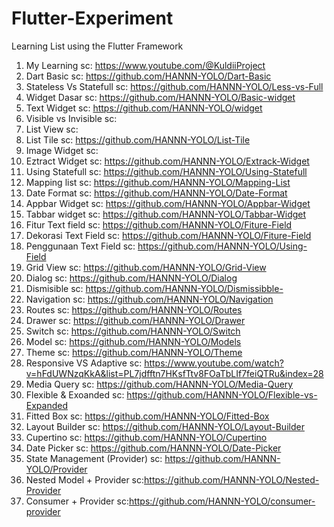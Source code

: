 # Flutter-Experiment
Learning List using the Flutter Framework
1. My Learning sc: https://www.youtube.com/@KuldiiProject
2. Dart Basic sc: https://github.com/HANNN-YOLO/Dart-Basic
3. Stateless Vs Statefull sc: https://github.com/HANNN-YOLO/Less-vs-Full
4. Widget Dasar sc: https://github.com/HANNN-YOLO/Basic-widget
5. Text Widget sc: https://github.com/HANNN-YOLO/widget
6. Visible vs Invisible sc: 
7. List View sc: 
8. List Tile sc: https://github.com/HANNN-YOLO/List-Tile
9. Image Widget sc: 
10. Eztract Widget sc: https://github.com/HANNN-YOLO/Extrack-Widget
11. Using Statefull sc: https://github.com/HANNN-YOLO/Using-Statefull
12. Mapping list sc: https://github.com/HANNN-YOLO/Mapping-List
13. Date Format sc: https://github.com/HANNN-YOLO/Date-Format
14. Appbar Widget sc: https://github.com/HANNN-YOLO/Appbar-Widget
15. Tabbar widget sc: https://github.com/HANNN-YOLO/Tabbar-Widget
16. Fitur Text field sc: https://github.com/HANNN-YOLO/Fiture-Field
17. Dekorasi Text Field sc: https://github.com/HANNN-YOLO/Fiture-Field
18. Penggunaan Text Field sc: https://github.com/HANNN-YOLO/Using-Field
19. Grid View sc: https://github.com/HANNN-YOLO/Grid-View
20. Dialog sc: https://github.com/HANNN-YOLO/Dialog
21. Dismisible sc: https://github.com/HANNN-YOLO/Dismissibble-
22. Navigation sc: https://github.com/HANNN-YOLO/Navigation
23. Routes sc: https://github.com/HANNN-YOLO/Routes
24. Drawer sc: https://github.com/HANNN-YOLO/Drawer
25. Switch sc: https://github.com/HANNN-YOLO/Switch
26. Model sc: https://github.com/HANNN-YOLO/Models
27. Theme sc: https://github.com/HANNN-YOLO/Theme
28. Responsive VS Adaptive sc: https://www.youtube.com/watch?v=hFdUWNzqKkA&list=PL7jdfftn7HKsfTtv8FOaTbLIf7feiQTRu&index=28
29. Media Query sc: https://github.com/HANNN-YOLO/Media-Query
30. Flexible & Exoanded sc: https://github.com/HANNN-YOLO/Flexible-vs-Expanded
31. Fitted Box sc: https://github.com/HANNN-YOLO/Fitted-Box
32. Layout Builder sc: https://github.com/HANNN-YOLO/Layout-Builder
33. Cupertino sc: https://github.com/HANNN-YOLO/Cupertino
34. Date Picker sc: https://github.com/HANNN-YOLO/Date-Picker
35. State Management (Provider) sc: https://github.com/HANNN-YOLO/Provider
36. Nested Model + Provider sc:https://github.com/HANNN-YOLO/Nested-Provider
37. Consumer + Provider sc:https://github.com/HANNN-YOLO/consumer-provider
